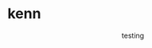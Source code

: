 # kenn

<!DOCTYPE html>
<html>
<head>
  <title>testing</title>  
</head>

<body>
  <header>testing</header>
  <main></main>
  <footer></footer>
</body>
</html>
